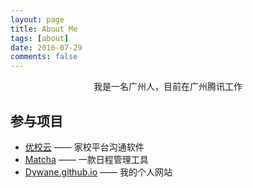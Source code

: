 ```yaml
---
layout: page
title: About Me
tags: [about]
date: 2016-07-29
comments: false
---
```

    
<center>我是一名广州人，目前在广州腾讯工作</center>

## 参与项目
* [优校云](https://baike.baidu.com/item/优校云/22025463?fr=aladdin) —— 家校平台沟通软件
* [Matcha](https://itunes.apple.com/us/app/matcha-schedule/id1310248785?mt=8) —— 一款日程管理工具
* [Dywane.github.io](dywane.github.io) —— 我的个人网站


